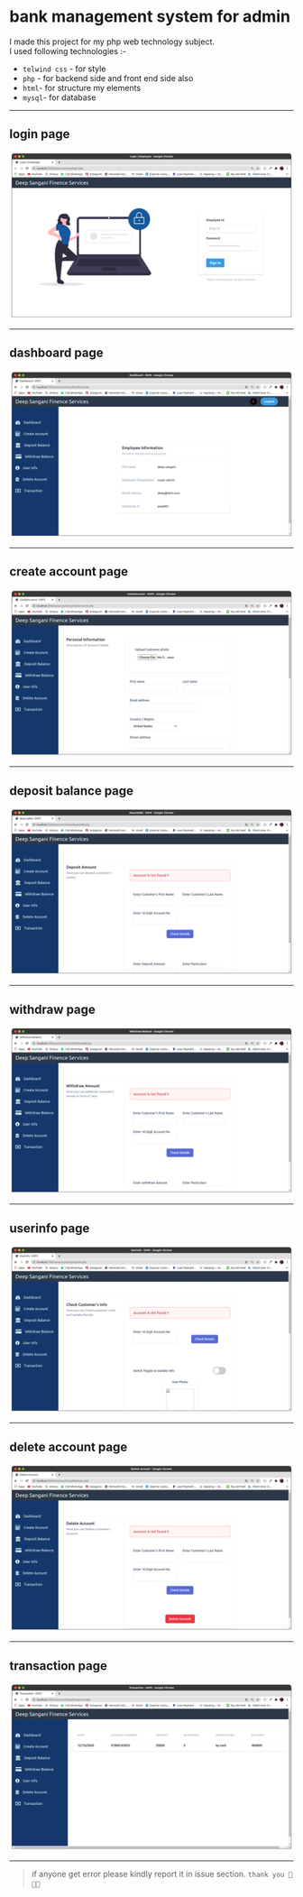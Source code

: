 # bank management system for admin 
I made this project for my php web technology subject.
<br>
I used following technologies :-
- `telwind css` - for style
- `php` - for backend side and front end side also
- `html`- for structure my elements
- `mysql`- for database

---
## login page

![ ](img1.png)

---------

## dashboard page

![ ](img2.png)

-------
## create account page

![ ](img3.png)

---

## deposit balance page

![ ](img4.png)

---
## withdraw page

![ ](img5.png)

---
## userinfo page

![ ](img6.png)

---
## delete account page

![ ](img7.png)

---
## transaction page

![ ](img8.png)

---
> if anyone get error please kindly report it in issue section.
`thank you 🚀🚀🚀`